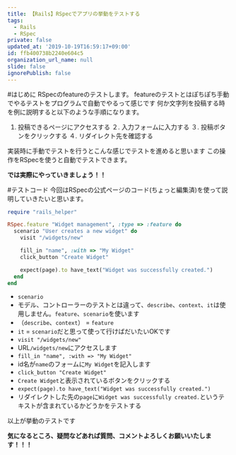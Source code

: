 ```yaml
---
title: 【Rails】RSpecでアプリの挙動をテストする
tags:
  - Rails
  - RSpec
private: false
updated_at: '2019-10-19T16:59:17+09:00'
id: ffb400738b2240e604c5
organization_url_name: null
slide: false
ignorePublish: false
---
```

#はじめに
RSpecのfeatureのテストします。
featureのテストとはぽちぽち手動でやるテストをプログラムで自動でやるって感じです
何か文字列を投稿する時を例に説明すると以下のような手順になります。
1. 投稿できるページにアクセスする
２. 入力フォームに入力する
３. 投稿ボタンをクリックする
４. リダイレクト先を確認する

実装時に手動でテストを行うとこんな感じでテストを進めると思います
この操作をRSpecを使うと自動でテストできます。

**では実際にやっていきましょう！！**
 
#テストコード
今回はRSpecの公式ページのコード(ちょっと編集済)を使って説明していきたいと思います。

```ruby:spec/features/widget_management_spec.rb
require "rails_helper"

RSpec.feature "Widget management", :type => :feature do
  scenario "User creates a new widget" do
    visit "/widgets/new"

    fill_in "name", :with => "My Widget"
    click_button "Create Widget"

    expect(page).to have_text("Widget was successfully created.")
  end
end
```

* `scenario`
 * モデル、コントローラーのテストとは違って、`describe`、`context`、`it`は使用しません。`feature`、`scenario`を使います
 * （`describe`、`context`） = `feature`
 * `it` = `scenario`だと思って使って行けばだいたいOKです
* `visit "/widgets/new"`
 * URL`/widgets/new`にアクセスします
* `fill_in "name", :with => "My Widget"`
 * id名が`name`のフォームに`My Widget`を記入します
* `click_button "Create Widget"`
 * `Create Widget`と表示されているボタンをクリックする
* `expect(page).to have_text("Widget was successfully created.")`
 * リダイレクトした先の`page`に`Widget was successfully created.`というテキストが含まれているかどうかをテストする

以上が挙動のテストです

**気になるところ、疑問などあれば質問、コメントよろしくお願いいたします！！！**
